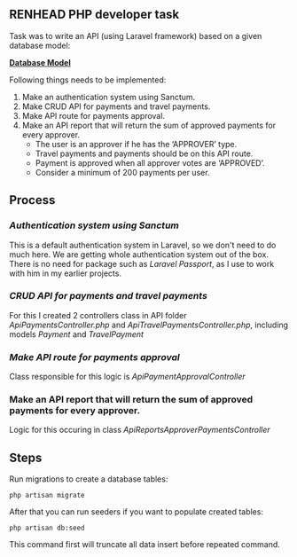 ## RENHEAD PHP developer task

Task was to write an API (using Laravel framework) based on a given database model:

**[Database Model](https://dbdiagram.io/d/6230b53b0ac038740c3bf80b/)**

Following things needs to be implemented:

1. Make an authentication system using Sanctum.
2. Make CRUD API for payments and travel payments.
3. Make API route for payments approval.
4. Make an API report that will return the sum of approved payments for every approver.
    - The user is an approver if he has the ‘APPROVER’ type.
    - Travel payments and payments should be on this API route.
    - Payment is approved when all approver votes are ‘APPROVED’.
    - Consider a minimum of 200 payments per user.

## Process

### _Authentication system using Sanctum_

This is a default authentication system in Laravel, so we don't need to do much here. We are getting whole authentication system out of the box. There is no need for package such as _Laravel Passport_, as I use to work with him in my earlier projects.

### _CRUD API for payments and travel payments_

For this I created 2 controllers class in API folder _ApiPaymentsController.php_ and _ApiTravelPaymentsController.php_, including models _Payment_ and _TravelPayment_

### _Make API route for payments approval_

Class responsible for this logic is _ApiPaymentApprovalController_

### Make an API report that will return the sum of approved payments for every approver.

Logic for this occuring in class _ApiReportsApproverPaymentsController_

## Steps

Run migrations to create a database tables:

```properties
php artisan migrate
```

After that you can run seeders if you want to populate created tables:

```properties
php artisan db:seed
```

This command first will truncate all data insert before repeated command.
